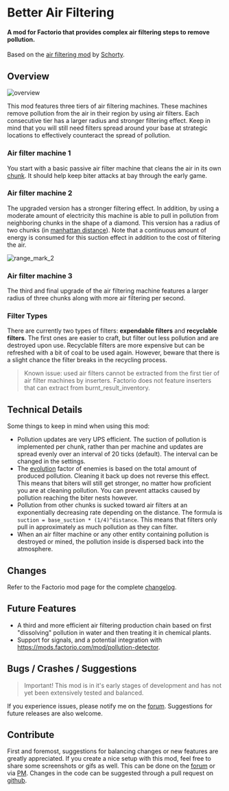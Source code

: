 # Better Air Filtering
#### A mod for Factorio that provides complex air filtering steps to remove pollution.
Based on the [air filtering mod](https://mods.factorio.com/mod/air-filtering) by [Schorty](https://mods.factorio.com/user/Schorty).

## Overview
![overview](https://github.com/JoeyDP/Factorio-Better-Air-Filtering/blob/master/res/setup.gif?raw=true)

This mod features three tiers of air filtering machines. These machines remove pollution from the air in their region by using air filters. Each consecutive tier has a larger radius and stronger filtering effect. Keep in mind that you will still need filters spread around your base at strategic locations to effectively counteract the spread of pollution.  

### Air filter machine 1
You start with a basic passive air filter machine that cleans the air in its own [chunk](https://wiki.factorio.com/Map_structure#Chunk). It should help keep biter attacks at bay through the early game.

### Air filter machine 2
The upgraded version has a stronger filtering effect. In addition, by using a moderate amount of electricity this machine is able to pull in pollution from neighboring chunks in the shape of a diamond. This version has a radius of two chunks (in [manhattan distance](https://en.wikipedia.org/wiki/Taxicab_geometry)). Note that a continuous amount of energy is consumed for this suction effect in addition to the cost of filtering the air.

![range_mark_2](https://github.com/JoeyDP/Factorio-Better-Air-Filtering/blob/master/res/radius_mk2.png?raw=true)

### Air filter machine 3
The third and final upgrade of the air filtering machine features a larger radius of three chunks along with more air filtering per second.

### Filter Types
There are currently two types of filters: __expendable filters__ and __recyclable filters__. The first ones are easier to craft, but filter out less pollution and are destroyed upon use. Recyclable filters are more expensive but can be refreshed with a bit of coal to be used again. However, beware that there is a slight chance the filter breaks in the recycling process.

> Known issue: used air filters cannot be extracted from the first tier of air filter machines by inserters. Factorio does not feature inserters that can extract from burnt_result_inventory.


## Technical Details
Some things to keep in mind when using this mod:

 - Pollution updates are very UPS efficient. The suction of pollution is implemented per chunk, rather than per machine and updates are spread evenly over an interval of 20 ticks (default). The interval can be changed in the settings.
 - The [evolution](https://wiki.factorio.com/Enemies#Evolution) factor of enemies is based on the total amount of produced pollution. Cleaning it back up does not reverse this effect. This means that biters will still get stronger, no matter how proficient you are at cleaning pollution. You can prevent attacks caused by pollution reaching the biter nests however.
 - Pollution from other chunks is sucked toward air filters at an exponentially decreasing rate depending on the distance. The formula is `suction = base_suction * (1/4)^distance`. This means that filters only pull in approximately as much pollution as they can filter.
 - When an air filter machine or any other entity containing pollution is destroyed or mined, the pollution inside is dispersed back into the atmosphere.


## Changes
Refer to the Factorio mod page for the complete [changelog](https://mods.factorio.com/mod/better-air-filtering/changelog).


## Future Features
 - A third and more efficient air filtering production chain based on first "dissolving" pollution in water and then treating it in chemical plants.
 - Support for signals, and a potential integration with https://mods.factorio.com/mod/pollution-detector.

## Bugs / Crashes / Suggestions
> Important! This mod is in it's early stages of development and has not yet been extensively tested and balanced.

If you experience issues, please notify me on the [forum](https://mods.factorio.com/mod/better-air-filtering/discussion). Suggestions for future releases are also welcome.

## Contribute
First and foremost, suggestions for balancing changes or new features are greatly appreciated. If you create a nice setup with this mod, feel free to share some screenshots or gifs as well. This can be done on the [forum](https://mods.factorio.com/mod/better-air-filtering/discussion) or via [PM](https://forums.factorio.com/ucp.php?i=pm&mode=compose&u=75847).
Changes in the code can be suggested through a pull request on [github](https://github.com/JoeyDP/Factorio-Better-Air-Filtering).

